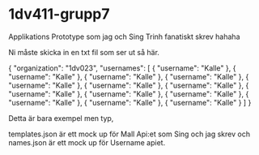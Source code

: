 # 1dv411-grupp7

Applikations Prototype som jag och Sing Trinh fanatiskt skrev hahaha

Ni måste skicka in en txt fil som ser ut så här.

{
  "organization": "1dv023",
  "usernames": [
    {
	"username": "Kalle"
    },
    {
	"username": "Kalle"
    },
    {
	"username": "Kalle"
    },
    {
	"username": "Kalle"
    },
    {
	"username": "Kalle"
    },
    {
	"username": "Kalle"
    },
    {
	"username": "Kalle"
    },
    {
	"username": "Kalle"
    },
    {
	"username": "Kalle"
    },
    {
	"username": "Kalle"
    },
    {
	"username": "Kalle"
    },
    {
	"username": "Kalle"
    },
    {
	"username": "Kalle"
    }
  ]
}


Detta är bara exempel men typ, 

templates.json är ett mock up för Mall Api:et som Sing och jag skrev och names.json är ett mock up för Username apiet.
